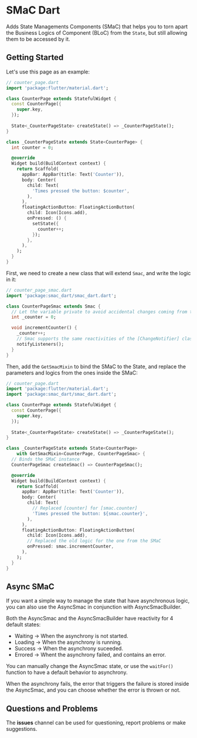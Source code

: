 # SMaC Dart

Adds State Managements Components (SMaC) that helps you to torn apart the Business Logics of Component (BLoC) from the `State`, but still allowing them to be accessed by it.

## Getting Started

Let's use this page as an example:

``` dart
// counter_page.dart
import 'package:flutter/material.dart';

class CounterPage extends StatefulWidget {
  const CounterPage({
    super.key,
  });
    
  State<_CounterPageState> createState() => _CounterPageState();
}

class _CounterPageState extends State<CounterPage> {
  int counter = 0;

  @override
  Widget build(BuildContext context) {
    return Scaffold(
      appBar: AppBar(title: Text('Counter')),
      body: Center(
        child: Text(
          'Times pressed the button: $counter',
        ),
      ),
      floatingActionButton: FloatingActionButton(
        child: Icon(Icons.add),
        onPressed: () {
          setState({
            counter++;
          });
        },
      ),
    );
  }
}
```

First, we need to create a new class that will extend `Smac`, and write the logic in it:
```dart
// counter_page_smac.dart
import 'package:smac_dart/smac_dart.dart';

class CounterPageSmac extends Smac {
  // Let the variable private to avoid accidental changes coming from the widget
  int _counter = 0;

  void incrementCounter() {
    _counter++;
    // Smac supports the same reactivities of the [ChangeNotifier] class
    notifyListeners();
  }
}
```

Then, add the `GetSmacMixin` to bind the SMaC to the State, and replace the parameters and logics from the ones inside the SMaC:

```dart
// counter_page.dart
import 'package:flutter/material.dart';
import 'package:smac_dart/smac_dart.dart';

class CounterPage extends StatefulWidget {
  const CounterPage({
    super.key,
  });
    
  State<_CounterPageState> createState() => _CounterPageState();
}

class _CounterPageState extends State<CounterPage> 
    with GetSmacMixin<CounterPage, CounterPageSmac> {
  // Binds the SMaC instance
  CounterPageSmac createSmac() => CounterPageSmac();

  @override
  Widget build(BuildContext context) {
    return Scaffold(
      appBar: AppBar(title: Text('Counter')),
      body: Center(
        child: Text(
          // Replaced [counter] for [smac.counter]
          'Times pressed the button: ${smac.counter}',
        ),
      ),
      floatingActionButton: FloatingActionButton(
        child: Icon(Icons.add),
        // Replaced the old logic for the one from the SMaC
        onPressed: smac.incrementCounter,
      ),
    );
  }
}
```

## Async SMaC

If you want a simple way to manage the state that have asynchronous logic, you can also use the AsyncSmac in conjunction with AsyncSmacBuilder.

Both the AsyncSmac and the AsyncSmacBuilder have reactivity for 4 default states:
* Waiting -> When the asynchrony is not started.
* Loading -> When the asynchrony is running.
* Success -> When the asynchrony suceeded.
* Errored -> Whent the asynchrony failed, and contains an error.

You can manually change the AsyncSmac state, or use the `waitFor()` function to have a default behavior to asynchrony.

When the asynchrony fails, the error that triggers the failure is stored inside the AsyncSmac, and you can choose whether the error is thrown or not.

## Questions and Problems

The **issues** channel can be used for questioning, report problems or make suggestions.